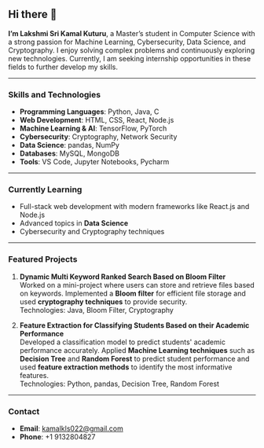 ## Hi there 👋


**I’m Lakshmi Sri Kamal Kuturu**, a Master’s student in Computer Science with a strong passion for Machine Learning, Cybersecurity, Data Science, and Cryptography. I enjoy solving complex problems and continuously exploring new technologies. Currently, I am seeking internship opportunities in these fields to further develop my skills.

---

### **Skills and Technologies**

- **Programming Languages**: Python, Java, C  
- **Web Development**: HTML, CSS, React, Node.js  
- **Machine Learning & AI**: TensorFlow, PyTorch  
- **Cybersecurity**: Cryptography, Network Security  
- **Data Science**: pandas, NumPy  
- **Databases**: MySQL, MongoDB  
- **Tools**: VS Code, Jupyter Notebooks, Pycharm  

---

### **Currently Learning**

- Full-stack web development with modern frameworks like React.js and Node.js  
- Advanced topics in **Data Science**  
- Cybersecurity and Cryptography techniques  

---

### **Featured Projects**

1. **Dynamic Multi Keyword Ranked Search Based on Bloom Filter**  
   Worked on a mini-project where users can store and retrieve files based on keywords. Implemented a **Bloom filter** for efficient file storage and used **cryptography techniques** to provide security.  
   Technologies: Java, Bloom Filter, Cryptography  

2. **Feature Extraction for Classifying Students Based on their Academic Performance**  
   Developed a classification model to predict students' academic performance accurately. Applied **Machine Learning techniques** such as **Decision Tree** and **Random Forest** to predict student performance and used **feature extraction methods** to identify the most informative features.  
   Technologies: Python, pandas, Decision Tree, Random Forest  

---

### **Contact**

- **Email**: kamalkls022@gmail.com  
- **Phone**: +1 9132804827  

